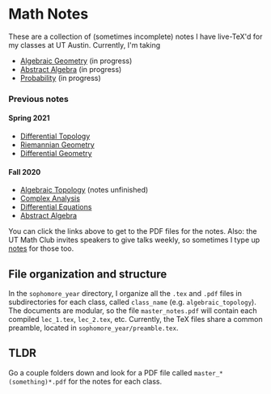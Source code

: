 # Math Notes
These are a collection of (sometimes incomplete) notes I have live-TeX'd for my classes at UT Austin. Currently, I'm taking

  - [Algebraic Geometry](https://github.com/simonxiang1/math_notes/blob/master/sophomore_year/algebraic_geometry/master_notes.pdf) (in progress)
  - [Abstract Algebra](https://github.com/simonxiang1/math_notes/blob/master/sophomore_year/abstract_algebra/master_notes.pdf) (in progress)
  - [Probability](https://github.com/simonxiang1/math_notes/blob/master/sophomore_year/probability/master_notes.pdf) (in progress)


### Previous notes
#### Spring 2021
  - [Differential Topology](https://simonxiang.xyz/math/differential_topology_notes.pdf)
  - [Riemannian Geometry](https://simonxiang.xyz/math/riemannian_geometry.pdf)
  - [Differential Geometry](https://simonxiang.xyz/math/differential_geometry.pdf)
#### Fall 2020
  - [Algebraic Topology](https://simonxiang.xyz/math/algebraic_topology_notes.pdf) (notes unfinished)
  - [Complex Analysis](https://simonxiang.xyz/math/complex_analysis_notes.pdf)
  - [Differential Equations](https://simonxiang.xyz/math/differential_equations_notes.pdf)
  - [Abstract Algebra](https://simonxiang.xyz/math/abstract_algebra_notes.pdf) 
  
You can click the links above to get to the PDF files for the notes. Also: the UT Math Club invites speakers to give talks weekly, so sometimes I type up [notes](https://simonxiang.xyz/math/math_club_notes.pdf) for those too.

## File organization and structure
In the `sophomore_year` directory, I organize all the `.tex` and `.pdf` files in subdirectories for each class, called `class_name` (e.g. `algebraic_topology`). The documents are modular, so the file `master_notes.pdf` will contain each compiled `lec_1.tex`, `lec_2.tex`, etc. Currently, the TeX files share a common preamble, located in `sophomore_year/preamble.tex`. 

## TLDR
Go a couple folders down and look for a PDF file called `master_*(something)*.pdf` for the notes for each class.
